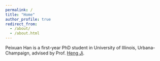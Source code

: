 ```yaml
---
permalink: /
title: "Home"
author_profile: true
redirect_from: 
  - /about/
  - /about.html
---
```


Peixuan Han is a first-year PhD student in University of Illinois, Urbana-Champaign, advised by Prof. [Heng Ji](https://blender.cs.illinois.edu/hengji.html).
